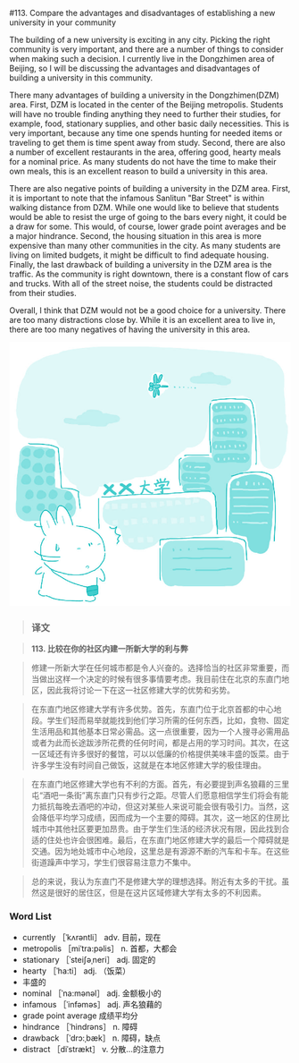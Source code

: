 #113. Compare the advantages and disadvantages of establishing a new university in your community

The building of a new university is exciting in any city. Picking the right community is very important, and there are a number of things to consider when making such a decision. I currently live in the Dongzhimen area of Beijing, so I will be discussing the advantages and disadvantages of building a university in this community.

There many advantages of building a university in the Dongzhimen(DZM) area. First, DZM is located in the center of the Beijing metropolis. Students will have no trouble finding anything they need to further their studies, for example, food, stationary supplies, and other basic daily necessities. This is very important, because any time one spends hunting for needed items or traveling to get them is time spent away from study. Second, there are also a number of excellent restaurants in the area, offering good, hearty meals for a nominal price. As many students do not have the time to make their own meals, this is an excellent reason to build a university in this area.

There are also negative points of building a university in the DZM area. First, it is important to note that the infamous Sanlitun "Bar Street" is within walking distance from DZM. While one would like to believe that students would be able to resist the urge of going to the bars every night, it could be a draw for some. This would, of course, lower grade point averages and be a major hindrance. Second, the housing situation in this area is more expensive than many other communities in the city. As many students are living on limited budgets, it might be difficult to find adequate housing. Finally, the last drawback of building a university in the DZM area is the traffic. As the community is right downtown, there is a constant flow of cars and trucks. With all of the street noise, the students could be distracted from their studies.

Overall, I think that DZM would not be a good choice for a university. There are too many distractions close by. While it is an excellent area to live in, there are too many negatives of having the university in this area.

![](images/TOEFL-iBT-High-Score-Essays-113.jpg)

> ### 译文

> **113. 比较在你的社区内建一所新大学的利与弊**

> 修建一所新大学在任何城市都是令人兴奋的。选择恰当的社区非常重要，而当做出这样一个决定的时候有很多事情要考虑。我目前住在北京的东直门地区，因此我将讨论一下在这一社区修建大学的优势和劣势。

> 在东直门地区修建大学有许多优势。首先，东直门位于北京首都的中心地段。学生们轻而易举就能找到他们学习所需的任何东西，比如，食物、固定生活用品和其他基本日常必需品。这一点很重要，因为一个人搜寻必需用品或者为此而长途跋涉所花费的任何时间，都是占用的学习时间。其次，在这一区域还有许多很好的餐馆，可以以低廉的价格提供美味丰盛的饭菜。由于许多学生没有时间自己做饭，这就是在本地区修建大学的极佳理由。

> 在东直门地区修建大学也有不利的方面。首先，有必要提到声名狼藉的三里屯“酒吧一条街”离东直门只有步行之距。尽管人们愿意相信学生们将会有能力抵抗每晚去酒吧的冲动，但这对某些人来说可能会很有吸引力。当然，这会降低平均学习成绩，因而成为一个主要的障碍。其次，这一地区的住房比城市中其他社区要更加昂贵。由于学生们生活的经济状况有限，因此找到合适的住处也许会很困难。最后，在东直门地区修建大学的最后一个障碍就是交通。因为地处城市中心地段，这里总是有源源不断的汽车和卡车。在这些街道躁声中学习，学生们很容易注意力不集中。

> 总的来说，我认为东直门不是修建大学的理想选择。附近有太多的干扰。虽然这是很好的居住区，但是在这片区域修建大学有太多的不利因素。 

### Word List

 * currently ［ˈkʌrəntli］ adv. 目前，现在
 * metropolis ［miˈtra:pəlis］ n. 首都，大都会
 * stationary ［ˈsteiʃəˌneri］ adj. 固定的
 * hearty ［ˈha:ti］ adj. （饭菜）
 * 丰盛的
 * nominal ［ˈna:mənəl］ adj. 金额极小的
 * infamous ［ˈinfəməs］ adj. 声名狼藉的
 * grade point average 成绩平均分
 * hindrance ［ˈhindrəns］ n. 障碍
 * drawback ［ˈdrɔ:ˌbæk］ n. 障碍，缺点
 * distract ［diˈstrækt］ v. 分散…的注意力
